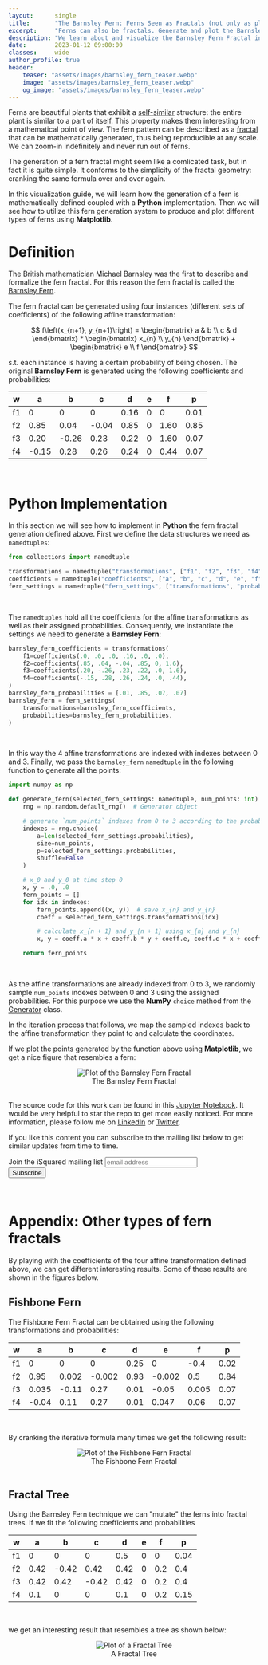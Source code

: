 ```yaml
---
layout:      single
title:       "The Barnsley Fern: Ferns Seen as Fractals (not only as plants)"
excerpt:     "Ferns can also be fractals. Generate and plot the Barnsley Fern fractal in Python using Matplotlib"
description: "We learn about and visualize the Barnsley Fern Fractal in Python using Matplotlib"
date:        2023-01-12 09:00:00
classes:     wide
author_profile: true
header:
    teaser: "assets/images/barnsley_fern_teaser.webp"
    image: "assets/images/barnsley_fern_teaser.webp"
    og_image: "assets/images/barnsley_fern_teaser.webp"
---
```



<script id="MathJax-script" async src="https://cdn.jsdelivr.net/npm/mathjax@3/es5/tex-mml-chtml.js"></script>

Ferns are beautiful plants that exhibit a <a href="https://en.wikipedia.org/wiki/Self-similarity" target="_blank" rel="noopener nofollow">self-similar</a> structure: 
the entire plant is similar to a part of itself. This property makes them interesting from a mathematical point of view. The fern pattern can be described as a 
<a href="{{ site.baseurl }}{% link _blog/2020-07-04-animated-fractals.md %}" target="_blank" rel="dofollow">fractal</a>
that can be mathematically generated, thus being reproducible at any scale. We can zoom-in indefinitely and never run out of ferns.


The generation of a fern fractal might seem like a comlicated task, but in fact it is quite simple. It conforms to the simplicity of the
fractal geometry: cranking the same formula over and over again.

In this visualization guide, we will learn how the generation of a fern is mathematically defined coupled with a **Python** implementation.
Then we will see how to utilize this fern generation system to produce and plot different types of ferns using **Matplotlib**.


# Definition

The British mathematician Michael Barnsley was the first to describe and formalize the fern fractal. For this reason the fern fractal is called the 
<a href="https://en.wikipedia.org/wiki/Barnsley_fern" target="_blank" rel="noopener nofollow">Barnsley Fern</a>. 

The fern fractal can be generated using four instances (different sets of coefficients) of the following affine transformation:


$$ f\left(x_{n+1}, y_{n+1}\right) = \begin{bmatrix} a & b \\ c & d \end{bmatrix} * \begin{bmatrix} x_{n}  \\ y_{n} \end{bmatrix} +  \begin{bmatrix} e  \\ f \end{bmatrix} $$


s.t. each instance is having a certain probability of being chosen. The original **Barnsley Fern** is generated using the following coefficients and probabilities:


| w  | a     | b     | c     | d    | e | f    | p    |
|----|-------|-------|-------|------|---|------|------|
| f1 | 0     | 0     | 0     | 0.16 | 0 | 0    | 0.01 |
| f2 | 0.85  | 0.04  | -0.04 | 0.85 | 0 | 1.60 | 0.85 |
| f3 | 0.20  | -0.26 | 0.23  | 0.22 | 0 | 1.60 | 0.07 |
| f4 | -0.15 | 0.28  | 0.26  | 0.24 | 0 | 0.44 | 0.07 |

<br/>


# Python Implementation


In this section we will see how to implement in **Python** the fern fractal generation defined above.
First we define the data structures we need as `namedtuples`:

```python
from collections import namedtuple

transformations = namedtuple("transformations", ["f1", "f2", "f3", "f4"])
coefficients = namedtuple("coefficients", ["a", "b", "c", "d", "e", "f"])
fern_settings = namedtuple("fern_settings", ["transformations", "probabilities"])
```
<br/>



The `namedtuples` hold all the coefficients for the affine transformations as well as their assigned probabilities.
Consequently, we instantiate the settings we need to generate a **Barnsley Fern**:

```python
barnsley_fern_coefficients = transformations(
    f1=coefficients(.0, .0, .0, .16, .0, .0),
    f2=coefficients(.85, .04, -.04, .85, 0, 1.6),
    f3=coefficients(.20, -.26, .23, .22, .0, 1.6),
    f4=coefficients(-.15, .28, .26, .24, .0, .44),
)
barnsley_fern_probabilities = [.01, .85, .07, .07]
barnsley_fern = fern_settings(
    transformations=barnsley_fern_coefficients,
    probabilities=barnsley_fern_probabilities,
)
```
<br/>

In this way the 4 affine transformations are indexed with indexes between 0 and 3. Finally, we pass the `barnsley_fern` `namedtuple` in the following
function to generate all the points:

```python
import numpy as np

def generate_fern(selected_fern_settings: namedtuple, num_points: int) -> list:
    rng = np.random.default_rng()  # Generator object

    # generate `num_points` indexes from 0 to 3 according to the probability
    indexes = rng.choice(
        a=len(selected_fern_settings.probabilities),
        size=num_points, 
        p=selected_fern_settings.probabilities,
        shuffle=False
    )

    # x_0 and y_0 at time step 0
    x, y = .0, .0
    fern_points = []
    for idx in indexes:
        fern_points.append((x, y))  # save x_{n} and y_{n}
        coeff = selected_fern_settings.transformations[idx]

        # calculate x_{n + 1} and y_{n + 1} using x_{n} and y_{n}
        x, y = coeff.a * x + coeff.b * y + coeff.e, coeff.c * x + coeff.d * y + coeff.f

    return fern_points
```
<br/>


As the affine transformations are already indexed from 0 to 3, we randomly sample `num_points` indexes between 0 and 3 using
the assigned probabilities. For this purpose we use the **NumPy** `choice` method from the 
<a href="https://numpy.org/doc/stable/reference/random/generated/numpy.random.Generator.choice.html#numpy.random.Generator.choice" target="_blank" rel="noopener nofollow">Generator</a> 
class. 

In the iteration process that follows, we map the sampled indexes back to the affine transformation they point to and calculate the coordinates.

If we plot the points generated by the function above using **Matplotlib**, we get a nice figure that resembles a fern:

<center>
    <img data-src="{{ site.url }}{{ site.baseurl }}/assets/images/barnsley_fern.png" class="lazyload" alt="Plot of the Barnsley Fern Fractal">
    <br/>
    <span class="caption text-muted">
        The Barnsley Fern Fractal
    </span>
</center>
<br/>



The source code for this work can be found in this
<a href="https://github.com/IlievskiV/Amusive-Blogging-N-Coding/blob/master/Visualizations/barnsley_fern.ipynb" target="_blank" rel="dofollow noopener">Jupyter Notebook</a>.
It would be very helpful to star the repo to get more easily noticed. For more information, please follow me on
<a href="https://www.linkedin.com/in/vilievski/" target="_blank" rel="noopener">LinkedIn</a>
or <a href="https://twitter.com/VladOsaurus" target="_blank" rel="noopener">Twitter</a>.

If you like this content you can subscribe to the mailing list below to get similar updates from time to time.

<link href="//cdn-images.mailchimp.com/embedcode/horizontal-slim-10_7.css" rel="stylesheet" type="text/css">
<link href="/assets/css/mailchimp.css">
<div id="mc_embed_signup">
<form action="https://digital.us19.list-manage.com/subscribe/post?u=cb9dbe40387c27177a25de80f&amp;id=08bda6f8e0" method="post" id="mc-embedded-subscribe-form" name="mc-embedded-subscribe-form" class="validate" target="_blank" novalidate>
    <div id="mc_embed_signup_scroll">
	<label for="mce-EMAIL">Join the iSquared mailing list</label>
	<input type="email" value="" name="EMAIL" class="email" id="mce-EMAIL" placeholder="email address" required>
    <!-- real people should not fill this in and expect good things - do not remove this or risk form bot signups-->
    <div style="position: absolute; left: -5000px;" aria-hidden="true"><input type="text" name="b_cb9dbe40387c27177a25de80f_08bda6f8e0" tabindex="-1" value=""></div>
    <div class="clear"><input type="submit" value="Subscribe" name="subscribe" id="mc-embedded-subscribe" class="button"></div>
    </div>
</form>
</div>
<br/>

# Appendix: Other types of fern fractals


By playing with the coefficients of the four affine transformation defined above, we can get different interesting results. Some of these results are
shown in the figures below.

## Fishbone Fern

The Fishbone Fern Fractal can be obtained using the following transformations and probabilities:

| w  	| a     	| b     	| c      	| d    	| e      	| f     	| p    	|
|----	|-------	|-------	|--------	|------	|--------	|-------	|------	|
| f1 	| 0     	| 0     	| 0      	| 0.25 	| 0      	| -0.4  	| 0.02 	|
| f2 	| 0.95  	| 0.002 	| -0.002 	| 0.93 	| -0.002 	| 0.5   	| 0.84 	|
| f3 	| 0.035 	| -0.11 	| 0.27   	| 0.01 	| -0.05  	| 0.005 	| 0.07 	|
| f4 	| -0.04 	| 0.11  	| 0.27   	| 0.01 	| 0.047  	| 0.06  	| 0.07 	|

<br/>

By cranking the iterative formula many times we get the following result:

<center>
    <img data-src="{{ site.url }}{{ site.baseurl }}/assets/images/fishbone_fern.png" class="lazyload" alt="Plot of the Fishbone Fern Fractal">
    <br/>
    <span class="caption text-muted">
        The Fishbone Fern Fractal
    </span>
</center>
<br/>

## Fractal Tree

Using the Barnsley Fern technique we can "mutate" the ferns into fractal trees. If we fit the following coefficients and probabilities


| w  	| a    	| b     	| c     	| d    	| e 	| f   	| p    	|
|----	|------	|-------	|-------	|------	|---	|-----	|------	|
| f1 	| 0    	| 0     	| 0     	| 0.5  	| 0 	| 0   	| 0.04 	|
| f2 	| 0.42 	| -0.42 	| 0.42  	| 0.42 	| 0 	| 0.2 	| 0.4  	|
| f3 	| 0.42 	| 0.42  	| -0.42 	| 0.42 	| 0 	| 0.2 	| 0.4  	|
| f4 	| 0.1  	| 0     	| 0     	| 0.1  	| 0 	| 0.2 	| 0.15 	|

<br/>

we get an interesting result that resembles a tree as shown below:

<center>
    <img data-src="{{ site.url }}{{ site.baseurl }}/assets/images/fractal_tree.png" class="lazyload" alt="Plot of a Fractal Tree">
    <br/>
    <span class="caption text-muted">
        A Fractal Tree
    </span>
</center>
<br/>